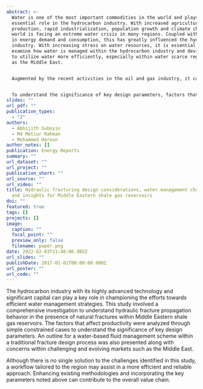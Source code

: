 ```yaml
---
abstract: >-
  Water is one of the most important commodities in the world and plays an
  essential role in the hydrocarbon industry. With increased agricultural
  production, rapid industrialization, population growth and climate change, the
  world is facing an extreme water crisis in many regions. Coupled with a surge
  in energy demand and consumption, this has greatly influenced the hydrocarbon
  industry. With increasing stress on water resources, it is essential to
  examine how water is managed within the hydrocarbon industry and devise ways
  to utilize water more efficiently, especially within water scarce regions such
  as the Middle East.


  Augmented by the recent activities in the oil and gas industry, it can be seen that an economical and efficient hydraulic fracturing job has become crucial for the successful development of unconventional reservoirs. However, exploitation of unconventional reservoirs is heavily water-intensive as compared to conventional reservoirs. In this study, a comprehensive investigation that deals with quantification of changes with respect to the variation in prime contributors within a traditional fracture design process is presented.


  To understand the significance of key design parameters, factors that affect productivity within typical Middle Eastern shale gas reservoirs were analyzed through simple constrained cases. Investigations reveal that parameters such as fracture aperture, natural fracture distribution, fracturing fluid viscosity and Young’s modulus are crucial to the overall production and water requirement. Furthermore, an outline for resource management within a traditional fracture design process is presented along with potential challenges for the region. Enhancing existing methodologies and incorporating key parameters highlighted within this study can contribute to the overall value chain. In addition to ultimately assisting in the verification of modern best practices, this investigative approach will create a paradigm for future studies for the region to assist in a simplistic prediction of fracture propagation and associated response to augment water usage.
slides: ""
url_pdf: ""
publication_types:
  - "2"
authors:
  - Abhijith Suboyin
  - Md Motiur Rahman
  - Mohammed Haroun
author_notes: []
publication: Energy Reports
summary: ""
url_dataset: ""
url_project: ""
publication_short: ""
url_source: ""
url_video: ""
title: Hydraulic fracturing design considerations, water management challenges
  and insights for Middle Eastern shale gas reservoirs
doi: ""
featured: true
tags: []
projects: []
image:
  caption: ""
  focal_point: ""
  preview_only: false
  filename: paper.png
date: 2022-02-03T11:48:06.985Z
url_slides: ""
publishDate: 2017-01-01T00:00:00.000Z
url_poster: ""
url_code: ""
---
```

The hydrocarbon industry with its highly advanced technology and significant capital can play a key role in championing the efforts towards efficient water management strategies. This study involved a comprehensive investigation to understand hydraulic fracture propagation behavior in the presence of natural fractures
within Middle Eastern shale gas reservoirs. The factors that affect productivity were analyzed through simple constrained cases to understand the significance of key design parameters. An outline for a water-based fluid management scheme within a traditional fracture design process was also presented along with concerns
within challenging and evolving markets such as the Middle East.


Although there is no single solution to the challenges identified in this study, a workflow tailored to the region may assist in a more efficient and reliable approach. Enhancing existing methodologies and incorporating the key parameters noted above can contribute to the overall value chain.